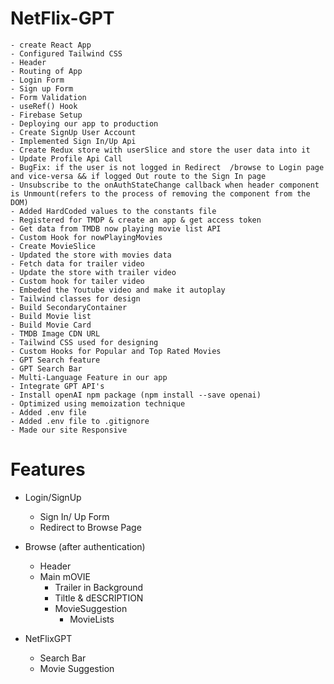 # NetFlix-GPT

    - create React App
    - Configured Tailwind CSS
    - Header
    - Routing of App
    - Login Form
    - Sign up Form
    - Form Validation
    - useRef() Hook
    - Firebase Setup
    - Deploying our app to production
    - Create SignUp User Account
    - Implemented Sign In/Up Api
    - Create Redux store with userSlice and store the user data into it
    - Update Profile Api Call
    - BugFix: if the user is not logged in Redirect  /browse to Login page and vice-versa && if logged Out route to the Sign In page
    - Unsubscribe to the onAuthStateChange callback when header component is Unmount(refers to the process of removing the component from the DOM)
    - Added HardCoded values to the constants file
    - Registered for TMDP & create an app & get access token
    - Get data from TMDB now playing movie list API
    - Custom Hook for nowPlayingMovies
    - Create MovieSlice
    - Updated the store with movies data
    - Fetch data for trailer video
    - Update the store with trailer video
    - Custom hook for tailer video
    - Embeded the Youtube video and make it autoplay
    - Tailwind classes for design
    - Build SecondaryContainer
    - Build Movie list
    - Build Movie Card
    - TMDB Image CDN URL
    - Tailwind CSS used for designing
    - Custom Hooks for Popular and Top Rated Movies
    - GPT Search feature
    - GPT Search Bar
    - Multi-Language Feature in our app
    - Integrate GPT API's
    - Install openAI npm package (npm install --save openai)
    - Optimized using memoization technique
    - Added .env file
    - Added .env file to .gitignore
    - Made our site Responsive

# Features

- Login/SignUp
  - Sign In/ Up Form
  - Redirect to Browse Page
- Browse (after authentication)

  - Header
  - Main mOVIE
    - Trailer in Background
    - Tiltle & dESCRIPTION
    - MovieSuggestion
      - MovieLists

- NetFlixGPT
  - Search Bar
  - Movie Suggestion
